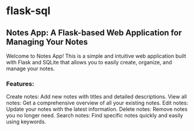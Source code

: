 # flask-sql

## Notes App: A Flask-based Web Application for Managing Your Notes
Welcome to Notes App! This is a simple and intuitive web application built with Flask and SQLite that allows you to easily create, organize, and manage your notes.

### Features:

Create notes: Add new notes with titles and detailed descriptions.
View all notes: Get a comprehensive overview of all your existing notes.
Edit notes: Update your notes with the latest information.
Delete notes: Remove notes you no longer need.
Search notes: Find specific notes quickly and easily using keywords.
